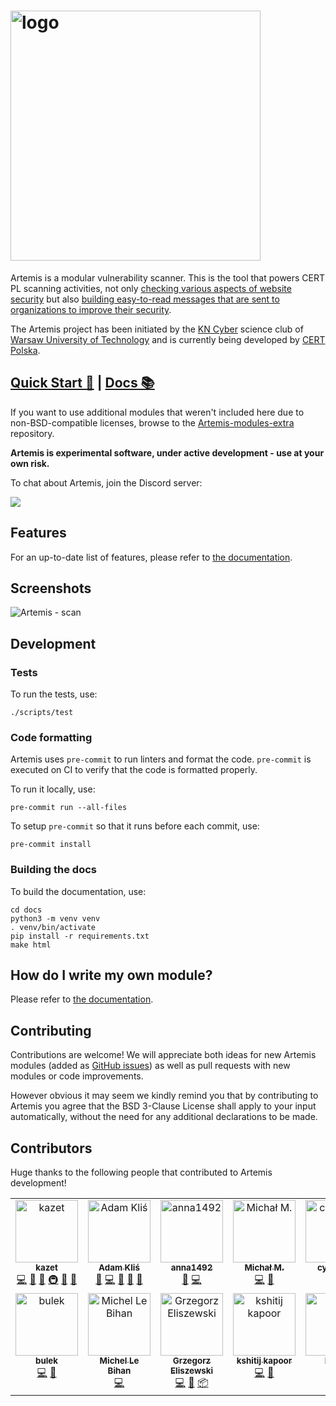 <h1>
    <picture>
        <source media="(prefers-color-scheme: dark)" srcset="static/images/logo_dark.png">
        <img alt="logo" width="400px" src="static/images/logo.png">
    </picture>
</h1>

Artemis is a modular vulnerability scanner. This is the tool that powers CERT PL scanning activities, not only
[checking various aspects of website security](https://artemis-scanner.readthedocs.io/en/latest/features.html)
but also [building easy-to-read messages that are sent to organizations to improve their
security](https://artemis-scanner.readthedocs.io/en/latest/generating-reports.html).

The Artemis project has been initiated by the [KN Cyber](https://kncyber.pl/) science club of [Warsaw University of Technology](https://pw.edu.pl) and is currently being developed by [CERT Polska](https://cert.pl).

## [Quick Start 🔨](https://artemis-scanner.readthedocs.io/en/latest/quick-start.html) | [Docs 📚](https://artemis-scanner.readthedocs.io/en/latest/)

If you want to use additional modules that weren't included here due to non-BSD-compatible licenses, browse to the [Artemis-modules-extra](https://github.com/CERT-Polska/Artemis-modules-extra) repository.

**Artemis is experimental software, under active development - use at your own risk.**

To chat about Artemis, join the Discord server:

[![](https://dcbadge.vercel.app/api/server/GfUW4mZmy9)](https://discord.gg/GfUW4mZmy9)

## Features
For an up-to-date list of features, please refer to [the documentation](https://artemis-scanner.readthedocs.io/en/latest/features.html).

## Screenshots
![Artemis - scan](.github/screenshots/scan.png)

## Development

### Tests
To run the tests, use:

```console
./scripts/test
```

### Code formatting
Artemis uses `pre-commit` to run linters and format the code.
`pre-commit` is executed on CI to verify that the code is formatted properly.

To run it locally, use:

```console
pre-commit run --all-files
```

To setup `pre-commit` so that it runs before each commit, use:

```console
pre-commit install
```

### Building the docs

To build the documentation, use:

```console
cd docs
python3 -m venv venv
. venv/bin/activate
pip install -r requirements.txt
make html
```

## How do I write my own module?

Please refer to [the documentation](https://artemis-scanner.readthedocs.io/en/latest/user-guide/writing-a-module.html).

## Contributing
Contributions are welcome! We will appreciate both ideas for new Artemis modules (added as [GitHub issues](https://github.com/CERT-Polska/Artemis/issues)) as well as pull requests with new modules or code improvements.

However obvious it may seem we kindly remind you that by contributing to Artemis you agree that the BSD 3-Clause License shall apply to your input automatically, without the need for any additional declarations to be made.

## Contributors
Huge thanks to the following people that contributed to Artemis development!

<!-- ALL-CONTRIBUTORS-LIST:START - Do not remove or modify this section -->
<!-- prettier-ignore-start -->
<!-- markdownlint-disable -->
<table>
  <tbody>
    <tr>
      <td align="center" valign="top" width="14.28%"><a href="https://github.com/kazet"><img src="https://avatars.githubusercontent.com/u/1233067?v=4?s=100" width="100px;" alt="kazet"/><br /><sub><b>kazet</b></sub></a><br /><a href="https://github.com/CERT-Polska/Artemis/commits?author=kazet" title="Code">💻</a> <a href="https://github.com/CERT-Polska/Artemis/commits?author=kazet" title="Documentation">📖</a> <a href="#ideas-kazet" title="Ideas, Planning, & Feedback">🤔</a> <a href="#infra-kazet" title="Infrastructure (Hosting, Build-Tools, etc)">🚇</a> <a href="https://github.com/CERT-Polska/Artemis/pulls?q=is%3Apr+reviewed-by%3Akazet" title="Reviewed Pull Requests">👀</a> <a href="#talk-kazet" title="Talks">📢</a></td>
      <td align="center" valign="top" width="14.28%"><a href="https://github.com/BonusPlay"><img src="https://avatars.githubusercontent.com/u/8405359?v=4?s=100" width="100px;" alt="Adam Kliś"/><br /><sub><b>Adam Kliś</b></sub></a><br /><a href="#question-BonusPlay" title="Answering Questions">💬</a> <a href="https://github.com/CERT-Polska/Artemis/commits?author=BonusPlay" title="Code">💻</a> <a href="#ideas-BonusPlay" title="Ideas, Planning, & Feedback">🤔</a> <a href="https://github.com/CERT-Polska/Artemis/pulls?q=is%3Apr+reviewed-by%3ABonusPlay" title="Reviewed Pull Requests">👀</a> <a href="#talk-BonusPlay" title="Talks">📢</a></td>
      <td align="center" valign="top" width="14.28%"><a href="https://github.com/anna1492"><img src="https://avatars.githubusercontent.com/u/142449177?v=4?s=100" width="100px;" alt="anna1492"/><br /><sub><b>anna1492</b></sub></a><br /><a href="https://github.com/CERT-Polska/Artemis/issues?q=author%3Aanna1492" title="Bug reports">🐛</a> <a href="https://github.com/CERT-Polska/Artemis/commits?author=anna1492" title="Code">💻</a></td>
      <td align="center" valign="top" width="14.28%"><a href="https://github.com/ELOOLE"><img src="https://avatars.githubusercontent.com/u/75997374?v=4?s=100" width="100px;" alt="Michał M."/><br /><sub><b>Michał M.</b></sub></a><br /><a href="https://github.com/CERT-Polska/Artemis/commits?author=ELOOLE" title="Code">💻</a> <a href="#ideas-ELOOLE" title="Ideas, Planning, & Feedback">🤔</a></td>
      <td align="center" valign="top" width="14.28%"><a href="https://github.com/cyberamt"><img src="https://avatars.githubusercontent.com/u/154326307?v=4?s=100" width="100px;" alt="cyberamt"/><br /><sub><b>cyberamt</b></sub></a><br /><a href="https://github.com/CERT-Polska/Artemis/commits?author=cyberamt" title="Code">💻</a> <a href="#ideas-cyberamt" title="Ideas, Planning, & Feedback">🤔</a></td>
      <td align="center" valign="top" width="14.28%"><a href="https://github.com/martclau"><img src="https://avatars.githubusercontent.com/u/7753513?v=4?s=100" width="100px;" alt="martclau"/><br /><sub><b>martclau</b></sub></a><br /><a href="https://github.com/CERT-Polska/Artemis/commits?author=martclau" title="Code">💻</a> <a href="#ideas-martclau" title="Ideas, Planning, & Feedback">🤔</a></td>
      <td align="center" valign="top" width="14.28%"><a href="https://github.com/szymsid"><img src="https://avatars.githubusercontent.com/u/26324394?v=4?s=100" width="100px;" alt="szymsid"/><br /><sub><b>szymsid</b></sub></a><br /><a href="https://github.com/CERT-Polska/Artemis/commits?author=szymsid" title="Code">💻</a> <a href="https://github.com/CERT-Polska/Artemis/pulls?q=is%3Apr+reviewed-by%3Aszymsid" title="Reviewed Pull Requests">👀</a></td>
    </tr>
    <tr>
      <td align="center" valign="top" width="14.28%"><a href="https://github.com/bulkowy"><img src="https://avatars.githubusercontent.com/u/25008387?v=4?s=100" width="100px;" alt="bulek"/><br /><sub><b>bulek</b></sub></a><br /><a href="https://github.com/CERT-Polska/Artemis/commits?author=bulkowy" title="Code">💻</a> <a href="https://github.com/CERT-Polska/Artemis/pulls?q=is%3Apr+reviewed-by%3Abulkowy" title="Reviewed Pull Requests">👀</a></td>
      <td align="center" valign="top" width="14.28%"><a href="https://github.com/mimi89999"><img src="https://avatars.githubusercontent.com/u/8530546?v=4?s=100" width="100px;" alt="Michel Le Bihan"/><br /><sub><b>Michel Le Bihan</b></sub></a><br /><a href="https://github.com/CERT-Polska/Artemis/commits?author=mimi89999" title="Code">💻</a></td>
      <td align="center" valign="top" width="14.28%"><a href="https://eliszewski.pl/"><img src="https://avatars.githubusercontent.com/u/565758?v=4?s=100" width="100px;" alt="Grzegorz Eliszewski"/><br /><sub><b>Grzegorz Eliszewski</b></sub></a><br /><a href="https://github.com/CERT-Polska/Artemis/commits?author=es1o" title="Code">💻</a> <a href="#ideas-es1o" title="Ideas, Planning, & Feedback">🤔</a> <a href="#platform-es1o" title="Packaging/porting to new platform">📦</a></td>
      <td align="center" valign="top" width="14.28%"><a href="https://github.com/kshitijk4poor"><img src="https://avatars.githubusercontent.com/u/82637225?v=4?s=100" width="100px;" alt="kshitij kapoor"/><br /><sub><b>kshitij kapoor</b></sub></a><br /><a href="https://github.com/CERT-Polska/Artemis/commits?author=kshitijk4poor" title="Code">💻</a> <a href="#ideas-kshitijk4poor" title="Ideas, Planning, & Feedback">🤔</a></td>
      <td align="center" valign="top" width="14.28%"><a href="https://github.com/DelfinSR"><img src="https://avatars.githubusercontent.com/u/91948384?v=4?s=100" width="100px;" alt="Delfin"/><br /><sub><b>Delfin</b></sub></a><br /><a href="https://github.com/CERT-Polska/Artemis/commits?author=DelfinSR" title="Code">💻</a></td>
    </tr>
  </tbody>
</table>

<!-- markdownlint-restore -->
<!-- prettier-ignore-end -->

<!-- ALL-CONTRIBUTORS-LIST:END -->
